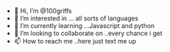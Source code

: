 - 👋 Hi, I’m @100griffs
- 👀 I’m interested in ... all sorts of languages
- 🌱 I’m currently learning ...Javascript and python 
- 💞️ I’m looking to collaborate on ..every chance i get 
- 📫 How to reach me ..here just text me up

<!---
100griffs/100griffs is a ✨ special ✨ repository because its `README.md` (this file) appears on your GitHub profile.
You can click the Preview link to take a look at your changes.
--->
